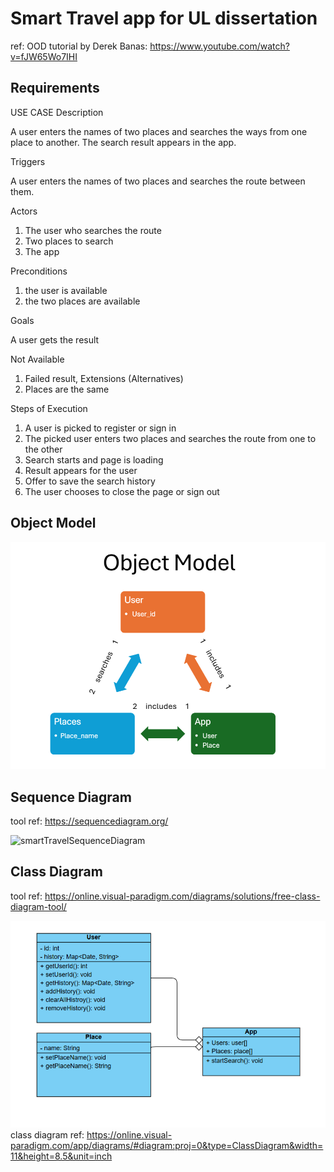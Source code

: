 # Smart Travel app for UL dissertation

ref: OOD tutorial by Derek Banas: https://www.youtube.com/watch?v=fJW65Wo7IHI

## Requirements
USE CASE Description

A user enters the names of two places and searches the ways from one place to another.
The search result appears in the app.

Triggers

A user enters the names of two places and searches the route between them.

Actors

1. The user who searches the route
2. Two places to search
3. The app

Preconditions

1. the user is available
2. the two places are available


Goals

A user gets the result

Not Available

1. Failed result, Extensions (Alternatives)
2. Places are the same

Steps of Execution

1. A user is picked to register or sign in
2. The picked user enters two places and searches the route from one to the other
3. Search starts and page is loading
4. Result appears for the user
5. Offer to save the search history
6. The user chooses to close the page or sign out


## Object Model
![smartTravelObjectModel](objectModel.png)

## Sequence Diagram
tool ref: https://sequencediagram.org/

![smartTravelSequenceDiagram](sequenceDiagram.png)

## Class Diagram
tool ref: https://online.visual-paradigm.com/diagrams/solutions/free-class-diagram-tool/

![smartTravelClassDiagram](classDiagram.png)
class diagram ref: https://online.visual-paradigm.com/app/diagrams/#diagram:proj=0&type=ClassDiagram&width=11&height=8.5&unit=inch